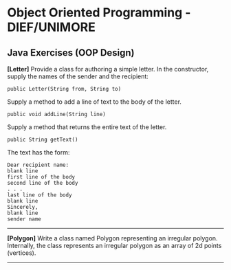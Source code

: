 # Object Oriented Programming - DIEF/UNIMORE

## Java Exercises (OOP Design)

**[Letter]** Provide a class for authoring a simple letter. 
In the constructor, supply the names of the sender and the recipient:

```
public Letter(String from, String to)
```

Supply a method to add a line of text to the body of the letter.

```
public void addLine(String line)
```

Supply a method that returns the entire text of the letter.

```
public String getText()
```

The text has the form:

```
Dear recipient name: 
blank line
first line of the body 
second line of the body 
. . .
last line of the body 
blank line 
Sincerely,
blank line
sender name
```

---

**[Polygon]** Write a class named Polygon representing an irregular polygon.
Internally, the class represents an irregular polygon as an array of 2d points (vertices).

---


